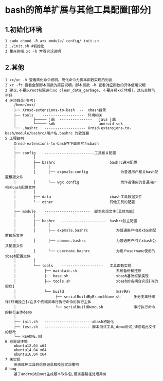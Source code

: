 bash的简单扩展与其他工具配置[部分]
=====
1.初始化环境
----------
    1 sudo chmod -R a+x module/ config/ init.sh
    2 ./init.sh #初始化
    3 重开终端,xc -h 常看实现说明

2.其他
----------
    1 xc/xc -h 查看简化命令说明，简化命令为脚本函数实现的封装
    2 xc -ft 查看全部脚本函数的简要说明，脚本函数 -h 查看对应函数的具体使用说明
    3 建议,不要以root权限运行xc clean_data_garbage, 不要开启xx[休眠]，这玩意脾气不好
    4 环境目录[参考]
        /home/xxx/
        ├── Xrnsd-extensions-to-bash  --  xbash目录
        ├── tools    -------------------  环境相关
        │        ├───── jdk  ---------------   java jdk
        │        └───── sdk  --------------    android sdk
        └── .bashrc   ------------------- Xrnsd-extensions-to-bash/module/bashrc/用户名.bashrc 的软连接
    5 工程结构
        Xrnsd-extensions-to-bash在下面简写为xbash
        │
        ├── config    -----------------------工具相关配置
        │        │
        │        ├── bashrc                         bashrc通用配置
        │        │      │
        │        │      ├── expmale.config               为普通用户相关bash配置模版文件
        │        │      └── wgx.config                   为作者使用的普通用户相关bash配置文件
        │        │
        │        ├── data                           xbash工具数据文件
        │        └── other                          其他工具的配置
        │
        ├── module    ---------------------  脚本实现文件[具体功能]
        │        │
        │        ├── bashrc   --------------------  bashrc独立配置
        │        │      │
        │        │      ├── expmale.bashrc             为普通用户相关xbash配置模版文件
        │        │      ├── common.bashrc              为普通用户相关xbash公共配置文件
        │        │      └── username.bashrc            为用户username使用的xbash配置文件
        │        │
        │        └── tools    -------------------   工具函数实现
        │             ├── maintain.sh                  系统备份和还原
        │             ├── base.sh                      xbash基础框架实现
        │             ├── tools.sh                     xbash的高耦合实现[写的很烂]
        │             └── build                        串行执行
        │                  ├── serialBuildByBranchName.sh      多分支串行编译[环境独立]/在多个终端间串行执行命令的执行主体
        │                  └── serialBuildDemo.sh              串行执行命令的执行主体demo
        │
        ├── init.sh   ----------------------xbash初始化
        ├── test.sh   --------------------- 脚本测试工具,demo测试,请忽略此文件的修改
        └── README.md
    6 已验证环境
        ubuntu12.04 x64
        ubuntu14.04 x64
        ubuntu16.04 x64
    7 未实现
        系统维护工具的信息记录和校验实现重构
    8 bug
        基于android的out生成版本软件包,服务器路径处理异常

